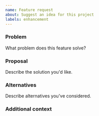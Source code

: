 ```yaml
---
name: Feature request
about: Suggest an idea for this project
labels: enhancement
---
```


### Problem

What problem does this feature solve?

### Proposal

Describe the solution you'd like.

### Alternatives

Describe alternatives you've considered.

### Additional context
